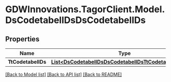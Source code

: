 # GDWInnovations.TagorClient.Model.DsCodetabelIDsDsCodetabelIDs

## Properties

Name | Type | Description | Notes
------------ | ------------- | ------------- | -------------
**TtCodetabelIDs** | [**List&lt;DsCodetabelIDsDsCodetabelIDsTtCodetabelIDsInner&gt;**](DsCodetabelIDsDsCodetabelIDsTtCodetabelIDsInner.md) |  | [optional] 

[[Back to Model list]](../README.md#documentation-for-models) [[Back to API list]](../README.md#documentation-for-api-endpoints) [[Back to README]](../README.md)

